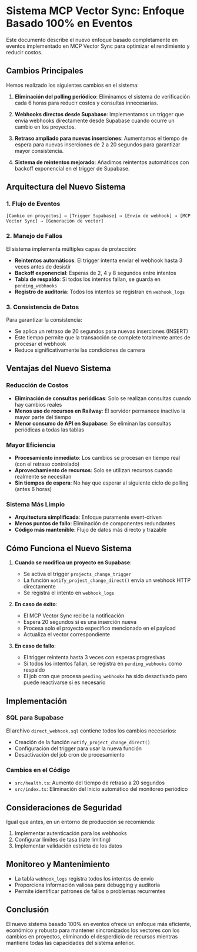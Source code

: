 # Sistema MCP Vector Sync: Enfoque Basado 100% en Eventos

Este documento describe el nuevo enfoque basado completamente en eventos implementado en MCP Vector Sync para optimizar el rendimiento y reducir costos.

## Cambios Principales

Hemos realizado los siguientes cambios en el sistema:

1. **Eliminación del polling periódico**: Eliminamos el sistema de verificación cada 6 horas para reducir costos y consultas innecesarias.

2. **Webhooks directos desde Supabase**: Implementamos un trigger que envía webhooks directamente desde Supabase cuando ocurre un cambio en los proyectos.

3. **Retraso ampliado para nuevas inserciones**: Aumentamos el tiempo de espera para nuevas inserciones de 2 a 20 segundos para garantizar mayor consistencia.

4. **Sistema de reintentos mejorado**: Añadimos reintentos automáticos con backoff exponencial en el trigger de Supabase.

## Arquitectura del Nuevo Sistema

### 1. Flujo de Eventos

```
[Cambio en proyectos] → [Trigger Supabase] → [Envío de webhook] → [MCP Vector Sync] → [Generación de vector]
```

### 2. Manejo de Fallos

El sistema implementa múltiples capas de protección:

- **Reintentos automáticos**: El trigger intenta enviar el webhook hasta 3 veces antes de desistir
- **Backoff exponencial**: Esperas de 2, 4 y 8 segundos entre intentos
- **Tabla de respaldo**: Si todos los intentos fallan, se guarda en `pending_webhooks`
- **Registro de auditoría**: Todos los intentos se registran en `webhook_logs`

### 3. Consistencia de Datos

Para garantizar la consistencia:

- Se aplica un retraso de 20 segundos para nuevas inserciones (INSERT)
- Este tiempo permite que la transacción se complete totalmente antes de procesar el webhook
- Reduce significativamente las condiciones de carrera

## Ventajas del Nuevo Sistema

### Reducción de Costos

- **Eliminación de consultas periódicas**: Solo se realizan consultas cuando hay cambios reales
- **Menos uso de recursos en Railway**: El servidor permanece inactivo la mayor parte del tiempo
- **Menor consumo de API en Supabase**: Se eliminan las consultas periódicas a todas las tablas

### Mayor Eficiencia

- **Procesamiento inmediato**: Los cambios se procesan en tiempo real (con el retraso controlado)
- **Aprovechamiento de recursos**: Solo se utilizan recursos cuando realmente se necesitan
- **Sin tiempos de espera**: No hay que esperar al siguiente ciclo de polling (antes 6 horas)

### Sistema Más Limpio

- **Arquitectura simplificada**: Enfoque puramente event-driven
- **Menos puntos de fallo**: Eliminación de componentes redundantes
- **Código más mantenible**: Flujo de datos más directo y trazable

## Cómo Funciona el Nuevo Sistema

1. **Cuando se modifica un proyecto en Supabase**:
   - Se activa el trigger `projects_change_trigger`
   - La función `notify_project_change_direct()` envía un webhook HTTP directamente
   - Se registra el intento en `webhook_logs`

2. **En caso de éxito**:
   - El MCP Vector Sync recibe la notificación
   - Espera 20 segundos si es una inserción nueva
   - Procesa solo el proyecto específico mencionado en el payload
   - Actualiza el vector correspondiente

3. **En caso de fallo**:
   - El trigger reintenta hasta 3 veces con esperas progresivas
   - Si todos los intentos fallan, se registra en `pending_webhooks` como respaldo
   - El job cron que procesa `pending_webhooks` ha sido desactivado pero puede reactivarse si es necesario

## Implementación

### SQL para Supabase

El archivo `direct_webhook.sql` contiene todos los cambios necesarios:

- Creación de la función `notify_project_change_direct()`
- Configuración del trigger para usar la nueva función
- Desactivación del job cron de procesamiento

### Cambios en el Código

- `src/health.ts`: Aumento del tiempo de retraso a 20 segundos
- `src/index.ts`: Eliminación del inicio automático del monitoreo periódico

## Consideraciones de Seguridad

Igual que antes, en un entorno de producción se recomienda:

1. Implementar autenticación para los webhooks
2. Configurar límites de tasa (rate limiting)
3. Implementar validación estricta de los datos

## Monitoreo y Mantenimiento

- La tabla `webhook_logs` registra todos los intentos de envío
- Proporciona información valiosa para debugging y auditoría
- Permite identificar patrones de fallos o problemas recurrentes

## Conclusión

El nuevo sistema basado 100% en eventos ofrece un enfoque más eficiente, económico y robusto para mantener sincronizados los vectores con los cambios en proyectos, eliminando el desperdicio de recursos mientras mantiene todas las capacidades del sistema anterior.